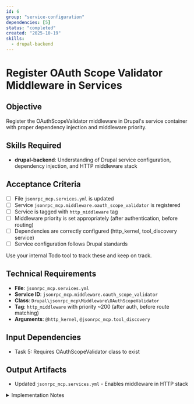```yaml
---
id: 6
group: "service-configuration"
dependencies: [5]
status: "completed"
created: "2025-10-19"
skills:
  - drupal-backend
---
```

# Register OAuth Scope Validator Middleware in Services

## Objective
Register the OAuthScopeValidator middleware in Drupal's service container with proper dependency injection and middleware priority.

## Skills Required
- **drupal-backend**: Understanding of Drupal service configuration, dependency injection, and HTTP middleware stack

## Acceptance Criteria
- [ ] File `jsonrpc_mcp.services.yml` is updated
- [ ] Service `jsonrpc_mcp.middleware.oauth_scope_validator` is registered
- [ ] Service is tagged with `http_middleware` tag
- [ ] Middleware priority is set appropriately (after authentication, before routing)
- [ ] Dependencies are correctly configured (http_kernel, tool_discovery service)
- [ ] Service configuration follows Drupal standards

Use your internal Todo tool to track these and keep on track.

## Technical Requirements
- **File**: `jsonrpc_mcp.services.yml`
- **Service ID**: `jsonrpc_mcp.middleware.oauth_scope_validator`
- **Class**: `Drupal\jsonrpc_mcp\Middleware\OAuthScopeValidator`
- **Tag**: `http_middleware` with priority ~200 (after auth, before route matching)
- **Arguments**: `@http_kernel`, `@jsonrpc_mcp.tool_discovery`

## Input Dependencies
- Task 5: Requires OAuthScopeValidator class to exist

## Output Artifacts
- Updated `jsonrpc_mcp.services.yml` - Enables middleware in HTTP stack

<details>
<summary>Implementation Notes</summary>

### File Location
Update existing file: `jsonrpc_mcp.services.yml`

### Service Configuration
Add the following service definition to the services file:

```yaml
services:
  jsonrpc_mcp.middleware.oauth_scope_validator:
    class: Drupal\jsonrpc_mcp\Middleware\OAuthScopeValidator
    arguments:
      - '@http_kernel'
      - '@jsonrpc_mcp.tool_discovery'
    tags:
      - { name: http_middleware, priority: 200, responder: true }
```

### Configuration Details

**Arguments**:
- `@http_kernel`: The wrapped HTTP kernel (standard middleware pattern)
- `@jsonrpc_mcp.tool_discovery`: Tool discovery service for loading tool definitions

**Tag Parameters**:
- `name: http_middleware`: Registers as HTTP middleware
- `priority: 200`: Executes after authentication (300) but before routing (100)
- `responder: true`: Middleware can generate responses (403 errors)

### Middleware Priority Context
Drupal HTTP middleware priorities:
- 300: Page cache
- 250: Authentication
- **200**: OAuth scope validation (our middleware)
- 100: Routing
- 50: Session

Our middleware needs to:
1. Run AFTER authentication to access authenticated user token
2. Run BEFORE routing to intercept invoke endpoint early
3. Priority 200 achieves this positioning

### Existing Services Context
The file should already contain:
- `jsonrpc_mcp.tool_discovery`: Service we depend on
- `jsonrpc_mcp.tool_normalizer`: Related service

Ensure our service is added in a logical location near related services.

### Verification
After updating the file:
1. Clear Drupal cache: `vendor/bin/drush cache:rebuild`
2. Verify service registration: `vendor/bin/drush debug:container jsonrpc_mcp.middleware.oauth_scope_validator`
3. Check middleware stack: Look for our middleware in HTTP kernel
4. Test that middleware intercepts `/mcp/tools/invoke` requests
5. Verify other endpoints are not affected
</details>
